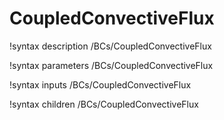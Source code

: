 <!-- MOOSE Documentation Stub: Remove this when content is added. -->

# CoupledConvectiveFlux
!syntax description /BCs/CoupledConvectiveFlux

!syntax parameters /BCs/CoupledConvectiveFlux

!syntax inputs /BCs/CoupledConvectiveFlux

!syntax children /BCs/CoupledConvectiveFlux

